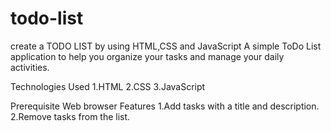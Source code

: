 # todo-list
create a TODO LIST by using HTML,CSS and JavaScript
A simple ToDo List application to help you organize your tasks and manage your daily activities.

Technologies Used
1.HTML
2.CSS
3.JavaScript

Prerequisite
Web browser
Features
1.Add tasks with a title and description.
2.Remove tasks from the list.
 
